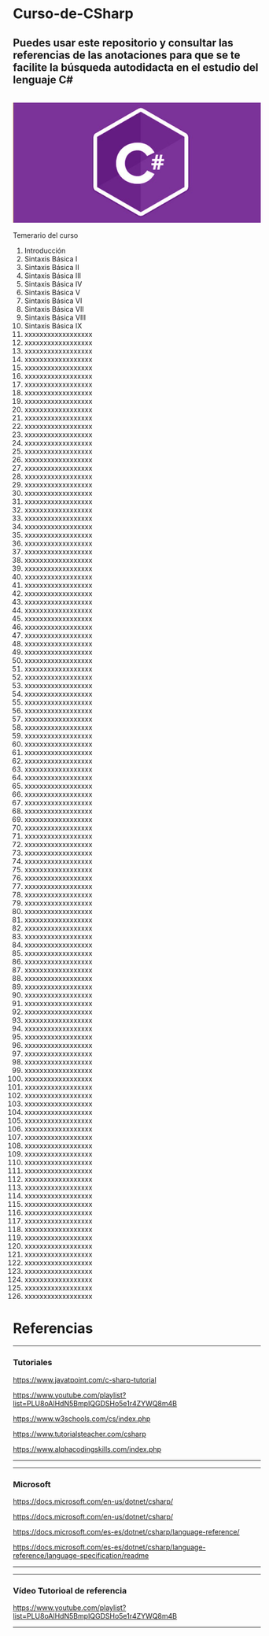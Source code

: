 <h1>Curso-de-CSharp</h1>

<h2>Puedes usar este repositorio y consultar las referencias de las anotaciones para que se te facilite la búsqueda autodidacta en el estudio del lenguaje C# </h2>

<br/>
<img alt="C Sharp" src="./cshrpimg.png"/>


<p>Temerario del curso</p>
    <ol>
      <li>
        Introducción 
      </li>
      <li>
        Sintaxis Básica I
      </li>
      <li>
         Sintaxis Básica II
      </li>
      <li>
         Sintaxis Básica III
      </li>
      <li>
         Sintaxis Básica IV
      </li>
      <li>
         Sintaxis Básica V
      </li>
      <li>
         Sintaxis Básica VI
      </li>
      <li>
         Sintaxis Básica VII
      </li>
      <li>
         Sintaxis Básica VIII
      </li>
      <li>
         Sintaxis Básica IX
      </li>
           <li>
        xxxxxxxxxxxxxxxxxx
      </li>
      <li>
        xxxxxxxxxxxxxxxxxx
      </li>
      <li>
        xxxxxxxxxxxxxxxxxx
      </li>
      <li>
        xxxxxxxxxxxxxxxxxx
      </li>
      <li>
        xxxxxxxxxxxxxxxxxx
      </li>
      <li>
        xxxxxxxxxxxxxxxxxx
      </li>
      <li>
        xxxxxxxxxxxxxxxxxx
      </li>
      <li>
        xxxxxxxxxxxxxxxxxx
      </li>
      <li>
        xxxxxxxxxxxxxxxxxx
      </li>
      <li>
        xxxxxxxxxxxxxxxxxx
      </li>
      <li>
        xxxxxxxxxxxxxxxxxx
      </li>
      <li>
        xxxxxxxxxxxxxxxxxx
      </li>
      <li>
        xxxxxxxxxxxxxxxxxx
      </li>
      <li>
        xxxxxxxxxxxxxxxxxx
      </li>
      <li>
        xxxxxxxxxxxxxxxxxx
      </li>
      <li>
        xxxxxxxxxxxxxxxxxx
      </li>
      <li>
        xxxxxxxxxxxxxxxxxx
      </li>
      <li>
        xxxxxxxxxxxxxxxxxx
      </li>
      <li>
        xxxxxxxxxxxxxxxxxx
      </li>
      <li>
        xxxxxxxxxxxxxxxxxx
      </li>
      <li>
        xxxxxxxxxxxxxxxxxx
      </li>
      <li>
        xxxxxxxxxxxxxxxxxx
      </li>
      <li>
        xxxxxxxxxxxxxxxxxx
      </li>
      <li>
        xxxxxxxxxxxxxxxxxx
      </li>
      <li>
        xxxxxxxxxxxxxxxxxx
      </li>
      <li>
        xxxxxxxxxxxxxxxxxx
      </li>
      <li>
        xxxxxxxxxxxxxxxxxx
      </li>
      <li>
        xxxxxxxxxxxxxxxxxx
      </li>
      <li>
        xxxxxxxxxxxxxxxxxx
      </li>
      <li>
        xxxxxxxxxxxxxxxxxx
      </li>
      <li>
        xxxxxxxxxxxxxxxxxx
      </li>
      <li>
        xxxxxxxxxxxxxxxxxx
      </li>
      <li>
        xxxxxxxxxxxxxxxxxx
      </li>
      <li>
        xxxxxxxxxxxxxxxxxx
      </li>
      <li>
        xxxxxxxxxxxxxxxxxx
      </li>
      <li>
        xxxxxxxxxxxxxxxxxx
      </li>
      <li>
        xxxxxxxxxxxxxxxxxx
      </li>
      <li>
        xxxxxxxxxxxxxxxxxx
      </li>
      <li>
        xxxxxxxxxxxxxxxxxx
      </li>
      <li>
        xxxxxxxxxxxxxxxxxx
      </li>
      <li>
        xxxxxxxxxxxxxxxxxx
      </li>
      <li>
        xxxxxxxxxxxxxxxxxx
      </li>
      <li>
        xxxxxxxxxxxxxxxxxx
      </li>
      <li>
        xxxxxxxxxxxxxxxxxx
      </li>
      <li>
        xxxxxxxxxxxxxxxxxx
      </li>
      <li>
        xxxxxxxxxxxxxxxxxx
      </li>
      <li>
        xxxxxxxxxxxxxxxxxx
      </li>
      <li>
        xxxxxxxxxxxxxxxxxx
      </li>
      <li>
        xxxxxxxxxxxxxxxxxx
      </li>
      <li>
        xxxxxxxxxxxxxxxxxx
      </li>
      <li>
        xxxxxxxxxxxxxxxxxx
      </li>
      <li>
        xxxxxxxxxxxxxxxxxx
      </li>
      <li>
        xxxxxxxxxxxxxxxxxx
      </li>
      <li>
        xxxxxxxxxxxxxxxxxx
      </li>
      <li>
        xxxxxxxxxxxxxxxxxx
      </li>
      <li>
        xxxxxxxxxxxxxxxxxx
      </li>
      <li>
        xxxxxxxxxxxxxxxxxx
      </li>
      <li>
        xxxxxxxxxxxxxxxxxx
      </li>
      <li>
        xxxxxxxxxxxxxxxxxx
      </li>
      <li>
        xxxxxxxxxxxxxxxxxx
      </li>
      <li>
        xxxxxxxxxxxxxxxxxx
      </li>
      <li>
        xxxxxxxxxxxxxxxxxx
      </li>
      <li>
        xxxxxxxxxxxxxxxxxx
      </li>
      <li>
        xxxxxxxxxxxxxxxxxx
      </li>
      <li>
        xxxxxxxxxxxxxxxxxx
      </li>
      <li>
        xxxxxxxxxxxxxxxxxx
      </li>
      <li>
        xxxxxxxxxxxxxxxxxx
      </li>
      <li>
        xxxxxxxxxxxxxxxxxx
      </li>
      <li>
        xxxxxxxxxxxxxxxxxx
      </li>
      <li>
        xxxxxxxxxxxxxxxxxx
      </li>
      <li>
        xxxxxxxxxxxxxxxxxx
      </li>
      <li>
        xxxxxxxxxxxxxxxxxx
      </li>
      <li>
        xxxxxxxxxxxxxxxxxx
      </li>
      <li>
        xxxxxxxxxxxxxxxxxx
      </li>
      <li>
        xxxxxxxxxxxxxxxxxx
      </li>
      <li>
        xxxxxxxxxxxxxxxxxx
      </li>
      <li>
        xxxxxxxxxxxxxxxxxx
      </li>
      <li>
        xxxxxxxxxxxxxxxxxx
      </li>
      <li>
        xxxxxxxxxxxxxxxxxx
      </li>
      <li>
        xxxxxxxxxxxxxxxxxx
      </li>
      <li>
        xxxxxxxxxxxxxxxxxx
      </li>
      <li>
        xxxxxxxxxxxxxxxxxx
      </li>
      <li>
        xxxxxxxxxxxxxxxxxx
      </li>
      <li>
        xxxxxxxxxxxxxxxxxx
      </li>
      <li>
        xxxxxxxxxxxxxxxxxx
      </li>
      <li>
        xxxxxxxxxxxxxxxxxx
      </li>
      <li>
        xxxxxxxxxxxxxxxxxx
      </li>
      <li>
        xxxxxxxxxxxxxxxxxx
      </li>
      <li>
        xxxxxxxxxxxxxxxxxx
      </li>
      <li>
        xxxxxxxxxxxxxxxxxx
      </li>
      <li>
        xxxxxxxxxxxxxxxxxx
      </li>
      <li>
        xxxxxxxxxxxxxxxxxx
      </li>
      <li>
        xxxxxxxxxxxxxxxxxx
      </li>
      <li>
        xxxxxxxxxxxxxxxxxx
      </li>
      <li>
        xxxxxxxxxxxxxxxxxx
      </li>
      <li>
        xxxxxxxxxxxxxxxxxx
      </li>
      <li>
        xxxxxxxxxxxxxxxxxx
      </li>
      <li>
        xxxxxxxxxxxxxxxxxx
      </li>
      <li>
        xxxxxxxxxxxxxxxxxx
      </li>
      <li>
        xxxxxxxxxxxxxxxxxx
      </li>
      <li>
        xxxxxxxxxxxxxxxxxx
      </li>
      <li>
        xxxxxxxxxxxxxxxxxx
      </li>
      <li>
        xxxxxxxxxxxxxxxxxx
      </li>
      <li>
        xxxxxxxxxxxxxxxxxx
      </li>
      <li>
        xxxxxxxxxxxxxxxxxx
      </li>
      <li>
        xxxxxxxxxxxxxxxxxx
      </li>
      <li>
        xxxxxxxxxxxxxxxxxx
      </li>
      <li>
        xxxxxxxxxxxxxxxxxx
      </li>
      <li>
        xxxxxxxxxxxxxxxxxx
      </li>
      <li>
        xxxxxxxxxxxxxxxxxx
      </li>
      <li>
        xxxxxxxxxxxxxxxxxx
      </li>
      <li>
        xxxxxxxxxxxxxxxxxx
      </li>
      <li>
        xxxxxxxxxxxxxxxxxx
      </li>
      <li>
        xxxxxxxxxxxxxxxxxx
      </li>
      <li>
        xxxxxxxxxxxxxxxxxx
      </li>
      <li>
        xxxxxxxxxxxxxxxxxx
      </li>
    </ol>



# Referencias 


------------------------------------------------------------------------
### Tutoriales 
https://www.javatpoint.com/c-sharp-tutorial

https://www.youtube.com/playlist?list=PLU8oAlHdN5BmpIQGDSHo5e1r4ZYWQ8m4B

https://www.w3schools.com/cs/index.php

https://www.tutorialsteacher.com/csharp

https://www.alphacodingskills.com/index.php

------------------------------------------------------------------------


------------------------------------------------------------------------------------------------
### Microsoft 

https://docs.microsoft.com/en-us/dotnet/csharp/

https://docs.microsoft.com/en-us/dotnet/csharp/

https://docs.microsoft.com/es-es/dotnet/csharp/language-reference/

https://docs.microsoft.com/es-es/dotnet/csharp/language-reference/language-specification/readme

------------------------------------------------------------------------------------------------


-----------------------------------------------------------------------------
### Vídeo Tutorioal de referencia 

https://www.youtube.com/playlist?list=PLU8oAlHdN5BmpIQGDSHo5e1r4ZYWQ8m4B

-----------------------------------------------------------------------------
